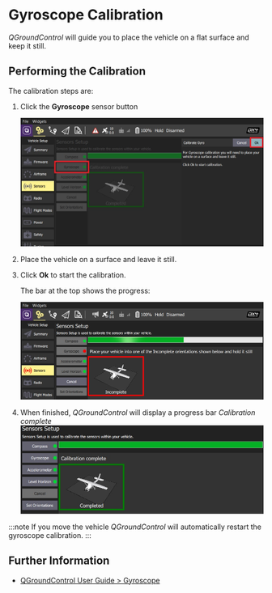 # Gyroscope Calibration

*QGroundControl* will guide you to place the vehicle on a flat surface and keep it still.

## Performing the Calibration 

The calibration steps are:

1. Click the **Gyroscope** sensor button

   ![Select Gyroscope calibration PX4](../../assets/qgc/setup/sensor/gyroscope_calibrate_px4.jpg)
1. Place the vehicle on a surface and leave it still.
1. Click **Ok** to start the calibration.

   The bar at the top shows the progress:
   
   ![Gyro calibration in progress on PX4](../../assets/qgc/setup/sensor/gyroscope_calibrate_progress_px4.jpg)
1. When finished, *QGroundControl* will display a progress bar *Calibration complete* 
   ![Gyro calibration complete on PX4](../../assets/qgc/setup/sensor/gyroscope_calibrate_complete_px4.jpg)

:::note
If you move the vehicle *QGroundControl* will automatically restart the gyroscope calibration.
:::


## Further Information

* [QGroundControl User Guide > Gyroscope](https://docs.qgroundcontrol.com/en/SetupView/sensors_px4.html#gyroscope)